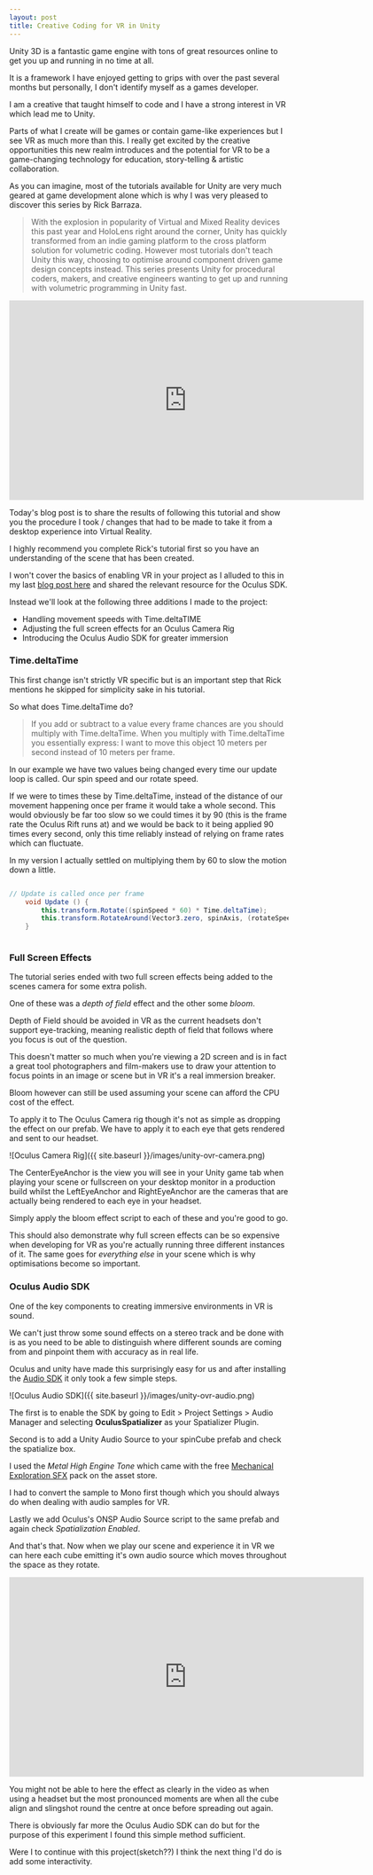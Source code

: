 ```yaml
---
layout: post
title: Creative Coding for VR in Unity
---
```


Unity 3D is a fantastic game engine with tons of great resources online to get you up and running in no time at all. 

It is a framework I have enjoyed getting to grips with over the past several months but personally, I don't identify myself as a games developer.

I am a creative that taught himself to code and I have a strong interest in VR which lead me to Unity. 

Parts of what I create will be games or contain game-like experiences but I see VR as much more than this. I really get excited by the creative opportunities this new realm introduces and the potential for VR to be a game-changing technology for education, story-telling & artistic collaboration.

As you can imagine, most of the tutorials available for Unity are very much geared at game development alone which is why I was very pleased to discover this series by Rick Barraza.

> With the explosion in popularity of Virtual and Mixed Reality devices this past year and HoloLens right around the corner, Unity has quickly transformed from an indie gaming platform to the cross platform solution for volumetric coding. However most tutorials don't teach Unity this way, choosing to optimise around component driven game design concepts instead. This series presents Unity for procedural coders, makers, and creative engineers wanting to get up and running with volumetric programming in Unity fast.

<iframe width="640" height="360" src="https://www.youtube.com/embed/7bPQ9L0hvXM" frameborder="0" allowfullscreen></iframe>

Today's blog post is to share the results of following this tutorial and show you the procedure I took / changes that had to be made to take it from a desktop experience into Virtual Reality. 

I highly recommend you complete Rick's tutorial first so you have an understanding of the scene that has been created.

I won't cover the basics of enabling VR in your project as I alluded to this in my last [blog post here](https://adammarcwilliams.github.io/Painting-Interactive-VR-Experiences-Tiltbrush-Unity/) and shared the relevant resource for the Oculus SDK.

Instead we'll look at the following three additions I made to the project:

- Handling movement speeds with Time.deltaTIME
- Adjusting the full screen effects for an Oculus Camera Rig
- Introducing the Oculus Audio SDK for greater immersion

### Time.deltaTime

This first change isn't strictly VR specific but is an important step that Rick mentions he skipped for simplicity sake in his tutorial.

So what does Time.deltaTime do?

> If you add or subtract to a value every frame chances are you should multiply with Time.deltaTime. When you multiply with Time.deltaTime you essentially express: I want to move this object 10 meters per second instead of 10 meters per frame.

In our example we have two values being changed every time our update loop is called. Our spin speed and our rotate speed.

If we were to times these by Time.deltaTime, instead of the distance of our movement happening once per frame it would take a whole second. This would obviously be far too slow so we could times it by 90 (this is the frame rate the Oculus Rift runs at) and we would be back to it being applied 90 times every second, only this time reliably instead of relying on frame rates which can fluctuate.

In my version I actually settled on multiplying them by 60 to slow the motion down a little.

``` c#

// Update is called once per frame
	void Update () {
		this.transform.Rotate((spinSpeed * 60) * Time.deltaTime);
		this.transform.RotateAround(Vector3.zero, spinAxis, (rotateSpeed * 60) * Time.deltaTime);
	}
	
```

### Full Screen Effects

The tutorial series ended with two full screen effects being added to the scenes camera for some extra polish. 

One of these was a *depth of field* effect and the other some *bloom*.

Depth of Field should be avoided in VR as the current headsets don't support eye-tracking, meaning realistic depth of field that follows where you focus is out of the question. 

This doesn't matter so much when you're viewing a 2D screen and is in fact a great tool photographers and film-makers use to draw your attention to focus points in an image or scene but in VR it's a real immersion breaker.

Bloom however can still be used assuming your scene can afford the CPU cost of the effect.

To apply it to The Oculus Camera rig though it's not as simple as dropping the effect on our prefab. We have to apply it to each eye that gets rendered and sent to our headset.

![Oculus Camera Rig]({{ site.baseurl }}/images/unity-ovr-camera.png)

The CenterEyeAnchor is the view you will see in your Unity game tab when playing your scene or fullscreen on your desktop monitor in a production build whilst the LeftEyeAnchor and RightEyeAnchor are the cameras that are actually being rendered to each eye in your headset.

Simply apply the bloom effect script to each of these and you're good to go.

This should also demonstrate why full screen effects can be so expensive when developing for VR as you're actually running three different instances of it. The same goes for *everything else* in your scene which is why optimisations become so important.

### Oculus Audio SDK

One of the key components to creating immersive environments in VR is sound. 

We can't just throw some sound effects on a stereo track and be done with is as you need to be able to distinguish where different sounds are coming from and pinpoint them with accuracy as in real life.

Oculus and unity have made this surprisingly easy for us and after installing the [Audio SDK](https://developer3.oculus.com/documentation/audiosdk/latest/) it only took a few simple steps.

![Oculus Audio SDK]({{ site.baseurl }}/images/unity-ovr-audio.png)

The first is to enable the SDK by going to Edit > Project Settings > Audio Manager and selecting **OculusSpatializer** as your Spatializer Plugin.

Second is to add a Unity Audio Source to your spinCube prefab and check the spatialize box.

I used the *Metal High Engine Tone* which came with the free [Mechanical Exploration SFX](https://www.assetstore.unity3d.com/en/#!/content/60151) pack on the asset store.

I had to convert the sample to Mono first though which you should always do when dealing with audio samples for VR.

Lastly we add Oculus's ONSP Audio Source script to the same prefab and again check *Spatialization Enabled*.

And that's that. Now when we play our scene and experience it in VR we can here each cube emitting it's own audio source which moves throughout the space as they rotate.

<iframe width="640" height="360" src="https://www.youtube.com/embed/Ug7MsO8wiS0" frameborder="0" allowfullscreen></iframe>

You might not be able to here the effect as clearly in the video as when using a headset but the most pronounced moments are when all the cube align and slingshot round the centre at once before spreading out again.

There is obviously far more the Oculus Audio SDK can do but for the purpose of this experiment I found this simple method sufficient.

Were I to continue with this project(sketch??) I think the next thing I'd do is add some interactivity.



